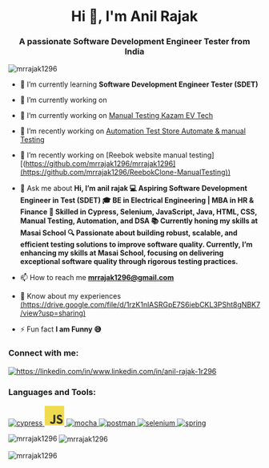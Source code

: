 <h1 align="center">Hi 👋, I'm Anil Rajak</h1>
<h3 align="center">A passionate Software Development Engineer Tester from India</h3>

<p align="left"> <img src="https://komarev.com/ghpvc/?username=mrrajak1296&label=Profile%20views&color=0e75b6&style=flat" alt="mrrajak1296" /> </p>

- 🌱 I’m currently learning **Software Development Engineer Tester (SDET)**

- 🔭 I’m currently working on 
- 🔭 I’m currently working on [Manual Testing Kazam EV Tech](https://github.com/mrrajak1296/Kazam-EV-QA-Manual-Tesing)

- 🔭 I’m recently working on [Automation Test Store Automate & manual Testing](https://github.com/mrrajak1296/Automation)

- 🔭 I’m recently working on [Reebok website manual testing][(https://github.com/mrrajak1296/mrrajak1296](https://github.com/mrrajak1296/ReebokClone-ManualTesting))

- 💬 Ask me about **Hi, I’m anil rajak 💻 Aspiring Software Development Engineer in Test (SDET) 🎓 BE in Electrical Engineering | MBA in HR & Finance 🚀 Skilled in Cypress, Selenium, JavaScript, Java, HTML, CSS, Manual Testing, Automation, and DSA 📚 Currently honing my skills at Masai School 🔍 Passionate about building robust, scalable, and efficient testing solutions to improve software quality. Currently, I’m enhancing my skills at Masai School, focusing on delivering exceptional software quality through rigorous testing practices.**

- 📫 How to reach me **mrrajak1296@gmail.com**

- 📄 Know about my experiences [(https://drive.google.com/file/d/1rzK1nlASRGpE7S6iebCKL3PSht8gNBK7/view?usp=sharing)](https://drive.google.com/file/d/1A3FsjtyiVus0-y6TZm-aCaYszD4-a1c4/view?usp=drive_link)

- ⚡ Fun fact **I am Funny 😅**

<h3 align="left">Connect with me:</h3>
<p align="left">
<a href="https://linkedin.com/in/https://linkedin.com/in/www.linkedin.com/in/anil-rajak-1r296" target="blank"><img align="center" src="https://raw.githubusercontent.com/rahuldkjain/github-profile-readme-generator/master/src/images/icons/Social/linked-in-alt.svg" alt="https://linkedin.com/in/www.linkedin.com/in/anil-rajak-1r296" height="30" width="40" /></a>
</p>

<h3 align="left">Languages and Tools:</h3>
<p align="left"> <a href="https://www.cypress.io" target="_blank" rel="noreferrer"> <img src="https://raw.githubusercontent.com/simple-icons/simple-icons/6e46ec1fc23b60c8fd0d2f2ff46db82e16dbd75f/icons/cypress.svg" alt="cypress" width="40" height="40"/> </a> <a href="https://developer.mozilla.org/en-US/docs/Web/JavaScript" target="_blank" rel="noreferrer"> <img src="https://raw.githubusercontent.com/devicons/devicon/master/icons/javascript/javascript-original.svg" alt="javascript" width="40" height="40"/> </a> <a href="https://mochajs.org" target="_blank" rel="noreferrer"> <img src="https://www.vectorlogo.zone/logos/mochajs/mochajs-icon.svg" alt="mocha" width="40" height="40"/> </a> <a href="https://postman.com" target="_blank" rel="noreferrer"> <img src="https://www.vectorlogo.zone/logos/getpostman/getpostman-icon.svg" alt="postman" width="40" height="40"/> </a> <a href="https://www.selenium.dev" target="_blank" rel="noreferrer"> <img src="https://raw.githubusercontent.com/detain/svg-logos/780f25886640cef088af994181646db2f6b1a3f8/svg/selenium-logo.svg" alt="selenium" width="40" height="40"/> </a> <a href="https://spring.io/" target="_blank" rel="noreferrer"> <img src="https://www.vectorlogo.zone/logos/springio/springio-icon.svg" alt="spring" width="40" height="40"/> </a> </p>

<p><img align="left" src="https://github-readme-stats.vercel.app/api/top-langs?username=mrrajak1296&show_icons=true&locale=en&layout=compact" alt="mrrajak1296" /></p>

<p>&nbsp;<img align="center" src="https://github-readme-stats.vercel.app/api?username=mrrajak1296&show_icons=true&locale=en" alt="mrrajak1296" /></p>

<p><img align="center" src="https://github-readme-streak-stats.herokuapp.com/?user=mrrajak1296&" alt="mrrajak1296" /></p>

